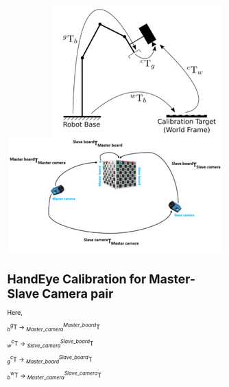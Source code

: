 <p align="right">
<img align="center" src="Images/hande.png" width="400"> 
<img align="center" src="Images/nonOverlapping.png" width="550">
</p>


# HandEye Calibration for Master-Slave Camera pair
 Here,

 $`_{b}^{g}\textrm{T}`$ -> $`_{Master\_camera}^{Master\_board}\textrm{T}`$
    
 $`_{w}^{c}\textrm{T}`$ -> $`_{Slave\_camera}^{Slave\_board}\textrm{T}`$

 $`_{g}^{c}\textrm{T}`$ -> $`_{Master\_board}^{Slave\_board}\textrm{T}`$

 $`_{b}^{w}\textrm{T}`$ -> $`_{Master\_camera}^{Slave\_camera}\textrm{T}`$



